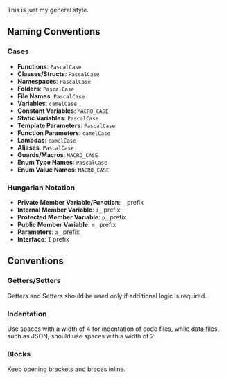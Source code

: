 This is just my general style.

## Naming Conventions

### Cases
- **Functions**: `PascalCase`
- **Classes/Structs**: `PascalCase`
- **Namespaces**: `PascalCase`
- **Folders**: `PascalCase`
- **File Names**: `PascalCase`
- **Variables**: `camelCase`
- **Constant Variables**: `MACRO_CASE`
- **Static Variables**: `PascalCase`
- **Template Parameters**: `PascalCase`
- **Function Parameters**: `camelCase`
- **Lambdas**: `camelCase`
- **Aliases**: `PascalCase`
- **Guards/Macros**: `MACRO_CASE`
- **Enum Type Names**: `PascalCase`
- **Enum Value Names**: `MACRO_CASE`

### Hungarian Notation
- **Private Member Variable/Function**: `_` prefix
- **Internal Member Variable**: `i_` prefix
- **Protected Member Variable**: `p_` prefix
- **Public Member Variable**: `m_` prefix
- **Parameters**: `a_` prefix 
- **Interface**: `I` prefix 

## Conventions

### Getters/Setters
Getters and Setters should be used only if additional logic is required.

### Indentation
Use spaces with a width of 4 for indentation of code files, while data files, such as JSON, should use spaces with a width of 2.

### Blocks
Keep opening brackets and braces inline.
